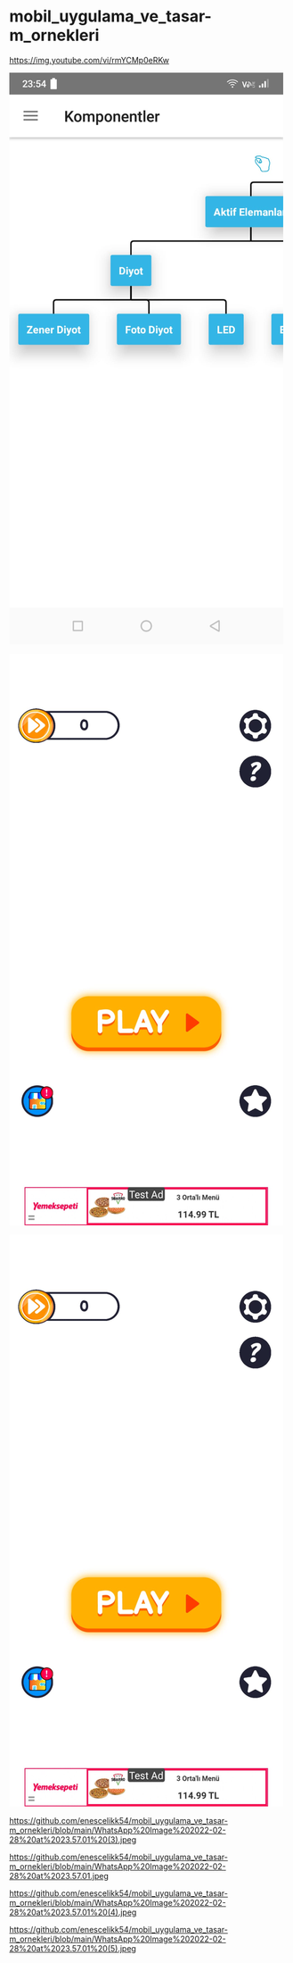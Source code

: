 # mobil_uygulama_ve_tasar-m_ornekleri

https://img.youtube.com/vi/rmYCMp0eRKw

![github-small](https://github.com/enescelikk54/mobil_uygulama_ve_tasar-m_ornekleri/blob/main/WhatsApp%20Image%202022-02-28%20at%2023.57.01%20(1).jpeg
)



![github-small](https://github.com/enescelikk54/mobil_uygulama_ve_tasar-m_ornekleri/blob/main/WhatsApp%20Image%202022-02-28%20at%2023.57.01%20(3).jpeg)


![github-small](https://github.com/enescelikk54/mobil_uygulama_ve_tasar-m_ornekleri/blob/main/WhatsApp%20Image%202022-02-28%20at%2023.57.01%20(3).jpeg)






https://github.com/enescelikk54/mobil_uygulama_ve_tasar-m_ornekleri/blob/main/WhatsApp%20Image%202022-02-28%20at%2023.57.01%20(3).jpeg

https://github.com/enescelikk54/mobil_uygulama_ve_tasar-m_ornekleri/blob/main/WhatsApp%20Image%202022-02-28%20at%2023.57.01.jpeg


https://github.com/enescelikk54/mobil_uygulama_ve_tasar-m_ornekleri/blob/main/WhatsApp%20Image%202022-02-28%20at%2023.57.01%20(4).jpeg


https://github.com/enescelikk54/mobil_uygulama_ve_tasar-m_ornekleri/blob/main/WhatsApp%20Image%202022-02-28%20at%2023.57.01%20(5).jpeg
